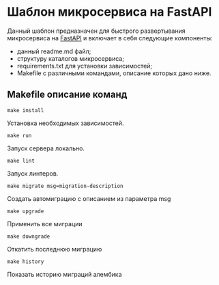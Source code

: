 # Шаблон микросервиса на FastAPI

Данный шаблон предназначен для быстрого развертывания микросервиса на [FastAPI](https://fastapi.tiangolo.com/) и включает в себя следующие компоненты:

- данный readme.md файл;
- структуру каталогов микросервиса;
- requirements.txt для установки зависимостей;
- Makefile с различными командами, описание которых дано ниже.

## Makefile описание команд

```shell
make install
```

Установка необходимых зависимостей.

```shell
make run
```

Запуск сервера локально.

```shell
make lint
```

Запуск линтеров.

```shell
make migrate msg=migration-description
```

Создать автомиграцию с описанием из параметра msg

```shell
make upgrade
```

Применить все миграции

```shell
make downgrade
```

Откатить последнюю миграцию

```shell
make history
```

Показать историю миграций алембика